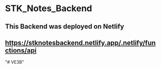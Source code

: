 # STK_Notes_Backend
## This Backend was deployed on Netlify
## https://stknotesbackend.netlify.app/.netlify/functions/api
"# VE3B" 
